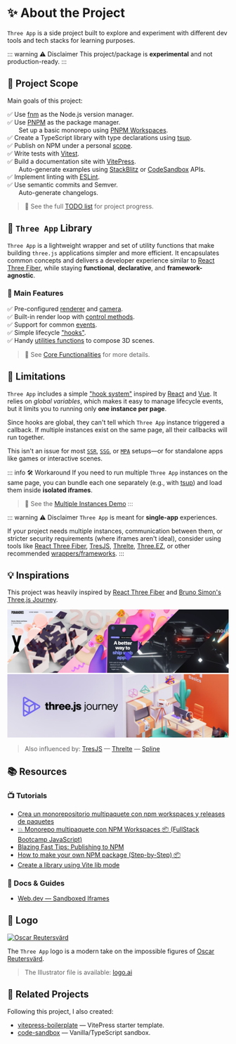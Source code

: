 # ✨ About the Project

`Three App` is a side project built to explore and experiment with different dev tools and tech stacks for learning purposes.

::: warning ⚠️ Disclaimer
This project/package is **experimental** and not production-ready.
:::

## 📂 Project Scope

Main goals of this project:

✅ Use [fnm](https://github.com/Schniz/fnm) as the Node.js version manager. <br/>
✅ Use [PNPM](https://pnpm.io) as the package manager. <br/>
&emsp;&nbsp;&nbsp; Set up a basic monorepo using [PNPM Workspaces](https://pnpm.io/workspaces). <br/>
✅ Create a TypeScript library with type declarations using [tsup](https://tsup.egoist.dev). <br/>
✅ Publish on NPM under a personal [scope](https://docs.npmjs.com/creating-and-publishing-an-organization-scoped-package). <br/>
✅ Write tests with [Vitest](https://vitest.dev). <br/>
✅ Build a documentation site with [VitePress](https://vitepress.dev). <br/>
&emsp;&nbsp;&nbsp; Auto-generate examples using [StackBlitz](https://developer.stackblitz.com/platform/api/javascript-sdk#generate-and-embed-new-projects) or [CodeSandbox](https://codesandbox.io/docs/learn/sandboxes/cli-api#xhr-request) APIs. <br/>
✅ Implement linting with [ESLint](https://eslint.org). <br/>
✅ Use semantic commits and Semver. <br/>
&emsp;&nbsp;&nbsp; Auto-generate changelogs. <br/>

> 📌 See the full [TODO list](https://github.com/salazarr-js/three-app/blob/main/todos.md) for project progress.

## 🚀 `Three App` Library

`Three App` is a lightweight wrapper and set of utility functions that make building `three.js` applications simpler and more efficient. It encapsulates common concepts and delivers a developer experience similar to [React Three Fiber](https://r3f.docs.pmnd.rs), while staying **functional**, **declarative**, and **framework-agnostic**.

### 🌟 Main Features

✅ Pre-configured [renderer](/guide/core-functionalities#🖥️-default-renderer) and [camera](/guide/core-functionalities#🎥-default-camera). <br/>
✅ Built-in render loop with [control methods](/guide/core-functionalities#🕹️-render-loop-controls). <br/>
✅ Support for common [events](/guide/events). <br/>
✅ Simple lifecycle ["hooks"](/guide/hooks). <br/>
✅ Handy [utilities functions](/guide/functional-composition) to compose 3D scenes. <br/>

> 📌 See [Core Functionalities](/guide/core-functionalities) for more details.

## 🚨 Limitations

`Three App` includes a simple ["hook system"](/guide/hooks) inspired by [React](https://react.dev/reference/react/hooks) and [Vue](https://vuejs.org/guide/essentials/lifecycle.html). It relies on *global variables*, which makes it easy to manage lifecycle events, but it limits you to running only **one instance per page**.

Since hooks are global, they can't tell which `Three App` instance triggered a callback. If multiple instances exist on the same page, all their callbacks will run together.

This isn't an issue for most [`SSR`](https://en.wikipedia.org/wiki/Server-side_scripting), [`SSG`](https://en.wikipedia.org/wiki/Static_site_generator), or [`MPA`](https://en.wikipedia.org/wiki/Multi-page_application) setups—or for standalone apps like games or interactive scenes.

::: info 🛠️ Workaround
If you need to run multiple `Three App` instances on the same page, you can bundle each one separately (e.g., with [tsup](https://tsup.egoist.dev)) and load them inside **isolated iframes**.

> 📌 See the [Multiple Instances Demo](https://github.com/salazarr-js/three-app/tree/main/packages/demos/multiple-instances)
:::

::: warning ⚠️ Disclaimer
`Three App` is meant for **single-app** experiences.

If your project needs multiple instances, communication between them, or stricter security requirements (where iframes aren't ideal), consider using tools like [React Three Fiber](https://r3f.docs.pmnd.rs), [TresJS](https://tresjs.org/), [Threlte](https://threlte.xyz/), [Three.EZ](https://agargaro.github.io/three.ez/), or other recommended [wrappers/frameworks](https://threejs.org/manual/#en/libraries-and-plugins).
:::

## 💡 Inspirations

This project was heavily inspired by [React Three Fiber](https://r3f.docs.pmnd.rs) and [Bruno Simon's Three.js Journey](https://threejs-journey.com/).

<a class="block mb-2" href="https://r3f.docs.pmnd.rs">
  <img class="rounded-lg" alt="React Three Fiber banner" src="https://github.com/pmndrs/react-three-fiber/raw/master/docs/banner-r3f.jpg"/>
</a>

<a class="block mb-2" href="https://threejs-journey.com/">
  <img class="rounded-lg" alt="Three.js Journey" src="https://github.com/pmndrs/react-three-fiber/raw/master/docs/banner-journey.jpg"/>
</a>

> Also influenced by: [TresJS](https://github.com/Tresjs/tres) — [Threlte](https://github.com/threlte/threlte) — [Spline](https://spline.design)

## 📚 Resources

### 📺 Tutorials
- [Crea un monorepositorio multipaquete con npm workspaces y releases de paquetes](https://youtu.be/2QSBXhuqSlI)
- [💥 Monorepo multipaquete con NPM Workspaces 📦 (FullStack Bootcamp JavaScript)](https://youtu.be/KEkRy4q_0oI)
- [Blazing Fast Tips: Publishing to NPM](https://youtu.be/eh89VE3Mk5g)
- [How to make your own NPM package (Step-by-Step) 📦](https://youtu.be/xnfdm-s8adI)
- [Create a library using Vite lib mode](https://youtu.be/XDip9onOTps)

### 📄 Docs & Guides

- [Web.dev — Sandboxed Iframes](https://web.dev/articles/sandboxed-iframes)

## 🎨 Logo

[![Oscar Reutersvärd](https://finelinegd.com/wp-content/uploads/2014/05/or_header.jpg)](https://finelinegd.com/oscar-reutersvard-the-father-of-impossible-figures/)

The `Three App` logo is a modern take on the impossible figures of [Oscar Reutersvärd](https://wikipedia.org/wiki/Oscar_Reutersv%C3%A4rd).

> The Illustrator file is available: [logo.ai](https://github.com/salazarr-js/three-app/blob/main/logo.ai)

## 🔗 Related Projects

Following this project, I also created:

- [vitepress-boilerplate](https://github.com/salazarr-js/vitepress-boilerplate) — VitePress starter template.
- [code-sandbox](https://github.com/salazarr-js/code-sandbox) — Vanilla/TypeScript sandbox.
